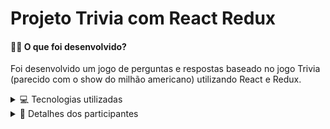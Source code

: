 # Projeto Trivia com React Redux

<h4>👨‍💻 O que foi desenvolvido?<br /></h4>

Foi desenvolvido um jogo de perguntas e respostas baseado no jogo Trivia (parecido com o show do milhão americano) utilizando React e Redux.

<details>
  <summary>💻 Tecnologias utilizadas</summary>
<br>
  
- React
- Redux
- JavaScript
- CSS
- Jest
  
</details>

<details>
  <summary>🤝 Detalhes dos participantes</summary>
<br>
  
  
</details>
